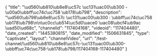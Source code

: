 {
    "title": "\ud560\ub810\ub8e8\uc57c \uc131\uac00\ub300 - \u00a0\ubbff\uc74c\uc758 \ub178\ub798",
    "description": "\ud560\ub798\ub8e8\uc57c \uc131\uac00\ub300 : \ubbff\uc74c\uc758 \ub178\ub798\n\n\uc0cc\ub514\uc5d0\uace0 \uac08\ubcf4\ub9ac \uad50\ud68c",
    "channelid": "117404168",
    "videoid": "117404480",
    "date_created": "1445380815",
    "date_modified": "1506631845",
    "type": "captivate",
    "layout": "channelVideo",
    "url": "\/test-channel\/\ud560\ub810\ub8e8\uc57c-\uc131\uac00\ub300-\ubbff\uc74c\uc758-\ub178\ub798\/117404168-117404480"
}